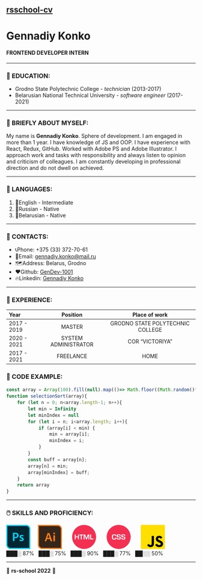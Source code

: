 ## [rsschool-cv](https://GenDev-1001.github.io/rsschool-cv/cv)
# Gennadiy Konko
#### FRONTEND DEVELOPER INTERN

---

### 🏫 EDUCATION:
- Grodno State Polytechnic College - _technician_ (2013-2017)
- Belarusian National Technical University - _software engineer_ (2017-2021)

---

### 🧔 BRIEFLY ABOUT MYSELF:
My name is __Gennadiy Konko__. Sphere of development. I am engaged in more than 1 year. I have knowledge of JS and OOP. I have
experience with React, Redux, GitHub. Worked with Adobe PS and Adobe Illustrator. I approach work and tasks with
responsibility and always listen to opinion and criticism of colleagues. I am constantly developing in professional
direction and do not dwell on achieved.

---

### 📖 LANGUAGES:
1. 📙English - Intermediate
2. 📘Russian - Native
3. 📗Belarusian - Native

---

### 📍 CONTACTS:
* 📞Phone: +375 (33) 372-70-61
* 📧Email: gennadiy.konko@mail.ru
* 🗺️Address: Belarus, Grodno
* ❤️Github: [GenDev-1001](https://github.com/GenDev-1001)
* 🔥Linkedin: [Gennadiy Konko](https://www.linkedin.com/in/gennadiy-konko-12508a226/)

---

### 👔 EXPERIENCE:

|      Year       |         Position       |            Place of work           |
|:----------------|:----------------------:|:----------------------------------:|
|   2017 - 2019   |         MASTER         |  GRODNO STATE POLYTECHNIC COLLEGE  |
|   2020 - 2021   |  SYSTEM ADMINISTRATOR  |           COR “VICTORIYA”          |
|   2017 - 2021   |        FREELANCE       |                HOME                |

### 🤖 CODE EXAMPLE:
```js
const array = Array(100).fill(null).map(()=> Math.floor((Math.random()* 2000)-1000))
function selectionSort(array){
    for (let n = 0; n<array.length-1; n++){
        let min = Infinity
        let minIndex = null
        for (let i = n; i<array.length; i++){
            if (array[i] < min) {
                min = array[i];
                minIndex = i;
            }
        }
        const buff = array[n];
        array[n] = min;
        array[minIndex] = buff;
    }
    return array
}
```

---

### 🖱️ SKILLS AND PROFICIENCY:
![skills](./images/skills-photoshop.png) &nbsp; &nbsp; ![skills](./images/skills-illustrator.png) &nbsp; &nbsp; &nbsp; ![skills](./images/skills-html.png) &nbsp; &nbsp; &nbsp; ![skills](./images/skills-css.png) &nbsp; &nbsp; &nbsp; ![skills](./images/skills-js.png) \
███░ 87% &nbsp; ███░ 75% &nbsp; ███░ 90% &nbsp; ███░ 77% &nbsp; ██░░ 50%

---

🎅 **rs-school 2022** 🎅

